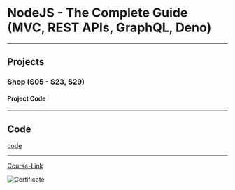 # NodeJS - The Complete Guide (MVC, REST APIs, GraphQL, Deno)

---

## Projects

### Shop (S05 - S23, S29)

#### Project Code


---

## Code

[code](Code)


---

[Course-Link](https://www.udemy.com/course/nodejs-the-complete-guide/)<br>

![Certificate](https://publuu.com/flip-book/183867/451029)
<br>
